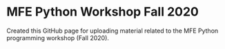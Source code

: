 # MFE Python Workshop Fall 2020

Created this GitHub page for uploading material related to the MFE Python programming workshop (Fall 2020).

